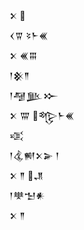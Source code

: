 <div class='block'>
<div class='line'>𒉽 </div>
<div class='line'>𒌋𒐊 𒂟𒈨𒌍</div>
<div class='line'>𒉽 𒌍𒐋</div>
<div class='line'>𒁹𒆜𒈫</div>
<div class='line'>𒁹𒆷𒆥𒁍</div>
<div class='line'>𒉽 𒐌 𒈜𒈨𒌍</div>
<div class='line'>𒄤</div>
<div class='line'>𒁹𒆬𒆍𒉽𒅕 𒁹</div>
<div class='line'>𒉽 𒈫 𒂗</div>
<div class='line'>𒁹𒋧𒈠𒀭</div>
<div class='line'>𒉽 𒈫</div>
</div>